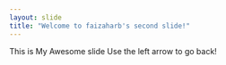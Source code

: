 ```yaml
---
layout: slide
title: "Welcome to faizaharb's second slide!"
---
```


This is My Awesome slide
Use the left arrow to go back!
